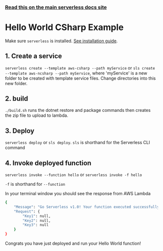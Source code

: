 <!--
title: Hello World Node.js Example
menuText: Hello World Node.js Example
description: Create a Node.js Hello World Lambda function
layout: Doc
-->

<!-- DOCS-SITE-LINK:START automatically generated  -->
### [Read this on the main serverless docs site](https://www.serverless.com/framework/docs/providers/aws/examples/hello-world/node/)
<!-- DOCS-SITE-LINK:END -->

# Hello World CSharp Example

Make sure `serverless` is installed. [See installation guide](../../../guide/installation.md).

## 1. Create a service
`serverless create --template aws-csharp --path myService` or `sls create --template aws-ncsharp --path myService`, where 'myService' is a new folder to be created with template service files.  Change directories into this new folder.

## 2. build

`./build.sh` runs the dotnet restore and package commands then creates the zip file to upload to lambda.

## 3. Deploy
`serverless deploy` or `sls deploy`. `sls` is shorthand for the Serverless CLI command

## 4. Invoke deployed function
`serverless invoke --function hello` or `serverless invoke -f hello`

`-f` is shorthand for `--function`

In your terminal window you should see the response from AWS Lambda

```bash
{
    "Message": "Go Serverless v1.0! Your function executed successfully!",
    "Request": {
        "Key1": null,
        "Key2": null,
        "Key3": null
    }
}
```

Congrats you have just deployed and run your Hello World function!
